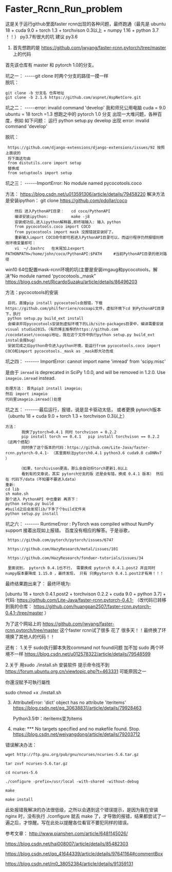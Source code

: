 # Faster_Rcnn_Run_problem
这是关于运行github里面faster rcnn出现的各种问题，最终跑通（最先是 ubuntu 18 + cuda 9.0 + torch 1.3 + torchvison 0.3以上 + numpy 1.16 + python 3.7 ！！） py3.7有很大的坑 建议 py3.6

1. 首先想跑的是 https://github.com/jwyang/faster-rcnn.pytorch/tree/master 上的代码

首先该仓库有 master 和 pytorch 1.0的分支。

坑之一： -----git clone 时两个分支的路径一摸一样  
  脱坑：
  
    git clone -b 分支名 仓库地址
    git clone -b 2.1.6 https://github.com/aspnet/AspNetCore.git
  
  
  
坑之二： -----error: invalid command 'develop'
        我和师兄公用电脑 cuda = 9.0  ubuntu = 18 torch =1.3 想跑之中的 pytorch 1.0 分支 出现一大堆问题，各种百度，例如 如下问题：
        运行 python setup.py develop  出现 error: invalid command 'develop'
        
   脱坑：
   
     https://github.com/django-extensions/django-extensions/issues/92 按照上面说的 
     将下面这句由
     from distutils.core import setup
     替换成
     from setuptools import setup
  
  
  
坑之三： ------ImportError: No module named pycocotools.coco

  方法： https://blog.csdn.net/u013591306/article/details/79458220     解决方法是安装ipython： git clone https://github.com/pdollar/coco
  
        然后 进入PythonAPI目录：   cd coco/PythonAPI
        编译安装ipython:          make -j8
        安装成功后,进入ipython解释器,即终端输入: 输入 python 
        from pycocotools.coco import COCO
        from pycocotools import mask 没报错就安装好了。
        重新输入import COCO命令即可若进入PythonAPI目录可以，而运行程序仍然报错则修改环境变量即可：
        vi  ~/.bashrc   在末尾加上export  PATHONPATH=/home/john/coco/PythonAPI:$PATH     #当前PythonAPI目录的绝对路径
        
   
   win10 64位配置mask-rcnn环境的坑(主要是安装imgaug和pycocotools，解决“No module named ‘pycocotools._mask”
   https://blog.csdn.net/RicardoSuzaku/article/details/86496203    
   
   方法：pycocotools的安装
   
     巨坑，直接pip install pycocotools会报错，下载https://github.com/philferriere/cocoapi文件，虚拟环境下cd 到PythonAPI目录下，执行
     python setup.py build_ext install
     会编译并将pycocotools安装到虚拟环境下的Lib/site-packages目录中，编译需要安装visual studio2015。（有的博主推荐的https://github.com     /cocodataset/cocoapi地址，我在这个文件中执行python setup.py build_ext instal会报bug）
     安装完成之后python命令进入python环境，能运行from pycocotools.coco import COCO和import pycocotools._mask as _mask即大功告成



坑之四： ------- ImportError: cannot import name 'imread' from 'scipy.misc'

   是由于 `imread` is deprecated in SciPy 1.0.0, and will be removed in 1.2.0.
   Use ``imageio.imread`` instead.
     
    处理方法： 首先pip3 install imageio;
    然后 import imageio
    代码里imageio.imread()处理
   
  
  
 坑之五： -------最后运行，报错，说是显卡驱动太低， 或者更换 pytorch版本  （ubuntu 18 + cuda 9.0 + torch 1.3 + torchvison 0.3以上）
 
    方法： 
           我换了pytorch=0.4.1 同时 torchvison = 0.2.2 
           pip install torch == 0.4.1   pip install torchvison == 0.2.2  （这两个搭配） 
           同时换了这个版本的代码：https://github.com/Lite-Java/faster-rcnn.pytorch-0.4.1- （其里面标注pytorch0.4.1 python3.6 cuda9.0 cuDNNv7 ）
           
          （如果，torchivison更高，那么会自动将torch更新1.0以上
           看到有的文章说，其实 pytorch分支的版 还是会有错，换成 0.4.1 版本） 然后在 代码下/data（不知要不要进入data） 
    重新:
    cd lib 
    sh make.sh
    那个进入 PythonAPI 中也重新 再弄下：
    python setup.py build
    #build之后会发现lib/下多了个build文件夹
    python setup.py install
  
  
  
 坑之六： ------- RuntimeError : PyTorch was compiled without NumPy support
     接着出现如上报错。 百度没有相应的解答。于是谷歌， 
     
     https://github.com/pytorch/pytorch/issues/6747
     
     https://github.com/HazyResearch/metal/issues/101
     
     https://github.com/HazyResearch/fonduer-tutorials/issues/34 
     
     里面说到， pytorch 0.4.1也不行， 需要换成 pytorch 0.4.1.post2 并且同时 numpy版本要降成 1.15.0 ，最终发现， 只有 只换pytorch 0.4.1.post2才有用！！！
   
   
 最终结果跑出来了： 最终环境为:
 
 [ubuntu 18 + torch 0.4.1.post2 + torchvison 0.2.2 + cuda 9.0 + python 3.7] + 代码: https://github.com/Lite-Java/faster-rcnn.pytorch-0.4.1-   （改代码已转移到我的仓库： https://github.com/huangpan2507/faster-rcnn.pytorch-0.4.1-/tree/master  ）
 
 为了这个网站上的 https://github.com/jwyang/faster-rcnn.pytorch/tree/master  这个faster rcnn试了很多 花了 很多天！！最终换了环境换了其他人的代码！！
 
 
 还有：
 1.关于 sudo执行脚本失败command not found问题 加不加 sudo 两个环境不一样 https://blog.csdn.net/u012578322/article/details/79548599
 
 2.关于 用sudo ./install.sh 安装软件 提示命令找不到   https://forum.ubuntu.org.cn/viewtopic.php?t=463331 
   可能原因之一
   
   你還沒賦予可執行屬性
   
   sudo chmod +x ./install.sh  
   
 3. AttributeError: 'dict' object has no attribute 'iteritems'    https://blog.csdn.net/qq_30638831/article/details/79928463 
    
    Python3.5中：iteritems变为items
    
    
 4. make: *** No targets specified and no makefile found. Stop.   https://blog.csdn.net/weiyangdong/article/details/79203712
   
   错误解决办法：
   
    wget http://ftp.gnu.org/pub/gnu/ncurses/ncurses-5.6.tar.gz
    
    tar zxvf ncurses-5.6.tar.gz
    
    cd ncurses-5.6
    
    ./configure -prefix=/usr/local -with-shared -without-debug
    
    make
    
    make install
  

此处报错我解决的办法很低级，之所以会遇到这个错误提示，是因为我在安装 nginx 时，没有执行 ./configure 就去 make 了，才导致的报错，结果都尝试了一遍之后，才惊醒。写在此处以提醒各位看官不要犯同样的错误。

 
 参考文章：
 http://www.pianshen.com/article/6481145026/
 
 https://blog.csdn.net/hai008007/article/details/85482303
 
 https://blog.csdn.net/qq_41644339/article/details/97641164#commentBox
 
 https://blog.csdn.net/m0_38052384/article/details/91359131

     
